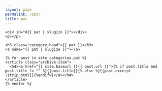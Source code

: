 ```yaml
---
layout: page
permalink: /pat/
title: pat
---
```



<div id="archives">

  <div class="archive-group">

    <div id="#{{ pat | slugize }}"></div>
    <p></p>
    
    <h3 class="category-head">{{ pat }}</h3>
    <a name="{{ pat | slugize }}"></a>
    
    {% for post in site.categories.pat %}
    <article class="archive-item">
      <h4><a href="{{ site.baseurl }}{{ post.url }}">{% if post.title and post.title != "" %}{{post.title}}{% else %}{{post.excerpt |strip_html}}{%endif%}</a></h4>
    </article>
    {% endfor %}
    
  </div>

</div>
